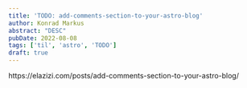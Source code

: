 ```yaml
---
title: 'TODO: add-comments-section-to-your-astro-blog'
author: Konrad Markus
abstract: "DESC"
pubDate: 2022-08-08
tags: ['til', 'astro', 'TODO']
draft: true
---
```

<p>https://elazizi.com/posts/add-comments-section-to-your-astro-blog/</p>
